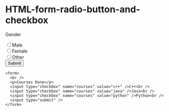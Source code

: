 # HTML-form-radio-button-and-checkbox

<!DOCTYPE html>
<html>
  <head> </head>
  <body>
    <form>
      <p>Gender</p>
      <input type="radio" name="gender" value="Male" />Male<br />
      <input type="radio" name="gender" value="Female" />Female<br />
      <input type="radio" name="gender" value="other" />Other<br />
      <input type="submit" />
    </form>

    <form>
      <br />
      <p>Courses Done</p>
      <input type="checkbox" name="courses" value="c++" />C++<br />
      <input type="checkbox" name="courses" value="java" />Java<br />
      <input type="checkbox" name="courses" value="python" />Python<br />
      <input type="submit" />
    </form>
  </body>
</html>

